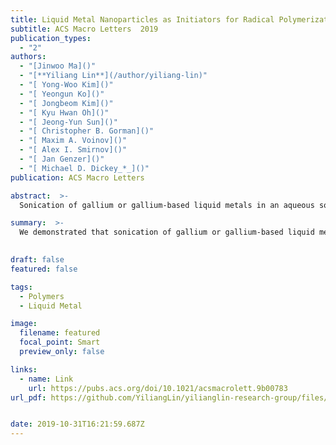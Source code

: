 ```yaml
---
title: Liquid Metal Nanoparticles as Initiators for Radical Polymerization of Vinyl Monomers
subtitle: ACS Macro Letters  2019
publication_types:
  - "2"
authors:
  - "[Jinwoo Ma]()"
  - "[**Yiliang Lin**](/author/yiliang-lin)"
  - "[ Yong-Woo Kim]()"
  - "[ Yeongun Ko]()"
  - "[ Jongbeom Kim]()"
  - "[ Kyu Hwan Oh]()"
  - "[ Jeong-Yun Sun]()"
  - "[ Christopher B. Gorman]()"
  - "[ Maxim A. Voinov]()"
  - "[ Alex I. Smirnov]()"
  - "[ Jan Genzer]()"
  - "[ Michael D. Dickey_*_]()"
publication: ACS Macro Letters

abstract:  >-
  Sonication of gallium or gallium-based liquid metals in an aqueous solution of vinyl monomers leads to rapid free radical polymerization (FRP), without the need for conventional molecular initiators. Under ambient conditions, a passivating native oxide separates these metals from solution and renders the metal effectively inert. However, sonication generates liquid metal nanoparticles (LMNPs) of ∼100 nm diameter and thereby increases the surface area of the metal. The exposed metal initiates polymerization, which proceeds via a FRP mechanism and yields high molecular weight polymers that can form physical gels. Spin trapping EPR reveals the generation of free radicals. Time-of-flight secondary ion mass spectrometry measurements confirm direct polymer bonding to gallium, verifying the formation of surface-anchored polymer grafts. The grafted polymers can modify the interfacial properties, that is, the preference of the metal particles to disperse in aqueous versus organic phases. The polymer can also be degrafted and isolated from the particles using strong acid or base. The concept of physically disrupting passivated metal surfaces offers new routes for surface-initiated polymerization and has implications for surface modification, reduction reactions, and fabrication of mechanically responsive materials.

summary:  >-
  We demonstrated that sonication of gallium or gallium-based liquid metals in an aqueous solution of vinyl monomers could lead to rapid free radical polymerization, without the need for conventional molecular initiators.
  

draft: false
featured: false

tags:
  - Polymers
  - Liquid Metal

image:
  filename: featured
  focal_point: Smart
  preview_only: false

links:
  - name: Link
    url: https://pubs.acs.org/doi/10.1021/acsmacrolett.9b00783
url_pdf: https://github.com/YiliangLin/yilianglin-research-group/files/9946273/Ma.et.al.-.2019.-.Liquid.Metal.Nanoparticles.as.Initiators.for.Radic.pdf


date: 2019-10-31T16:21:59.687Z
---
```

